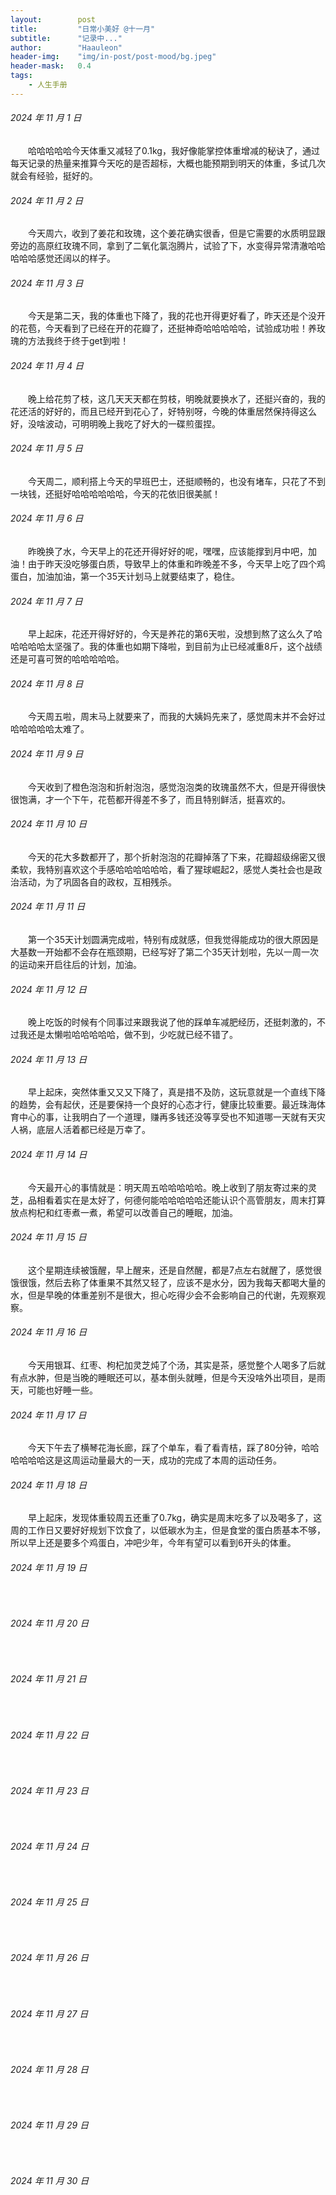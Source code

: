 ```yaml
---
layout:        post
title:         "日常小美好 @十一月"
subtitle:      "记录中..."
author:        "Haauleon"
header-img:    "img/in-post/post-mood/bg.jpeg"
header-mask:   0.4
tags:
    - 人生手册
---
```


###### 2024 年 11 月 1 日
&emsp;&emsp;哈哈哈哈哈今天体重又减轻了0.1kg，我好像能掌控体重增减的秘诀了，通过每天记录的热量来推算今天吃的是否超标，大概也能预期到明天的体重，多试几次就会有经验，挺好的。

###### 2024 年 11 月 2 日
&emsp;&emsp;今天周六，收到了姜花和玫瑰，这个姜花确实很香，但是它需要的水质明显跟旁边的高原红玫瑰不同，拿到了二氧化氯泡腾片，试验了下，水变得异常清澈哈哈哈哈哈感觉还阔以的样子。

###### 2024 年 11 月 3 日
&emsp;&emsp;今天是第二天，我的体重也下降了，我的花也开得更好看了，昨天还是个没开的花苞，今天看到了已经在开的花瓣了，还挺神奇哈哈哈哈哈，试验成功啦！养玫瑰的方法我终于终于get到啦！

###### 2024 年 11 月 4 日
&emsp;&emsp;晚上给花剪了枝，这几天天天都在剪枝，明晚就要换水了，还挺兴奋的，我的花还活的好好的，而且已经开到花心了，好特别呀，今晚的体重居然保持得这么好，没啥波动，可明明晚上我吃了好大的一碟煎蛋捏。

###### 2024 年 11 月 5 日
&emsp;&emsp;今天周二，顺利搭上今天的早班巴士，还挺顺畅的，也没有堵车，只花了不到一块钱，还挺好哈哈哈哈哈哈，今天的花依旧很美腻！

###### 2024 年 11 月 6 日
&emsp;&emsp;昨晚换了水，今天早上的花还开得好好的呢，嘿嘿，应该能撑到月中吧，加油！由于昨天没吃够蛋白质，导致早上的体重和昨晚差不多，今天早上吃了四个鸡蛋白，加油加油，第一个35天计划马上就要结束了，稳住。

###### 2024 年 11 月 7 日
&emsp;&emsp;早上起床，花还开得好好的，今天是养花的第6天啦，没想到熬了这么久了哈哈哈哈哈太坚强了。我的体重也如期下降啦，到目前为止已经减重8斤，这个战绩还是可喜可贺的哈哈哈哈哈。

###### 2024 年 11 月 8 日
&emsp;&emsp;今天周五啦，周末马上就要来了，而我的大姨妈先来了，感觉周末并不会好过哈哈哈哈哈太难了。

###### 2024 年 11 月 9 日
&emsp;&emsp;今天收到了橙色泡泡和折射泡泡，感觉泡泡类的玫瑰虽然不大，但是开得很快很饱满，才一个下午，花苞都开得差不多了，而且特别鲜活，挺喜欢的。

###### 2024 年 11 月 10 日
&emsp;&emsp;今天的花大多数都开了，那个折射泡泡的花瓣掉落了下来，花瓣超级绵密又很柔软，我特别喜欢这个手感哈哈哈哈哈哈，看了猩球崛起2，感觉人类社会也是政治活动，为了巩固各自的政权，互相残杀。

###### 2024 年 11 月 11 日
&emsp;&emsp;第一个35天计划圆满完成啦，特别有成就感，但我觉得能成功的很大原因是大基数一开始都不会存在瓶颈期，已经写好了第二个35天计划啦，先以一周一次的运动来开启往后的计划，加油。

###### 2024 年 11 月 12 日
&emsp;&emsp;晚上吃饭的时候有个同事过来跟我说了他的踩单车减肥经历，还挺刺激的，不过我还是太懒啦哈哈哈哈哈，做不到，少吃就已经不错了。

###### 2024 年 11 月 13 日
&emsp;&emsp;早上起床，突然体重又又又下降了，真是措不及防，这玩意就是一个直线下降的趋势，会有起伏，还是要保持一个良好的心态才行，健康比较重要。最近珠海体育中心的事，让我明白了一个道理，赚再多钱还没等享受也不知道哪一天就有天灾人祸，底层人活着都已经是万幸了。

###### 2024 年 11 月 14 日
&emsp;&emsp;今天最开心的事情就是：明天周五哈哈哈哈哈。晚上收到了朋友寄过来的灵芝，品相看着实在是太好了，何德何能哈哈哈哈哈还能认识个高管朋友，周末打算放点枸杞和红枣煮一煮，希望可以改善自己的睡眠，加油。

###### 2024 年 11 月 15 日
&emsp;&emsp;这个星期连续被饿醒，早上醒来，还是自然醒，都是7点左右就醒了，感觉很饿很饿，然后去称了体重果不其然又轻了，应该不是水分，因为我每天都喝大量的水，但是早晚的体重差别不是很大，担心吃得少会不会影响自己的代谢，先观察观察。

###### 2024 年 11 月 16 日
&emsp;&emsp;今天用银耳、红枣、枸杞加灵芝炖了个汤，其实是茶，感觉整个人喝多了后就有点水肿，但是当晚的睡眠还可以，基本倒头就睡，但是今天没啥外出项目，是雨天，可能也好睡一些。

###### 2024 年 11 月 17 日
&emsp;&emsp;今天下午去了横琴花海长廊，踩了个单车，看了看青桔，踩了80分钟，哈哈哈哈哈哈这是这周运动量最大的一天，成功的完成了本周的运动任务。

###### 2024 年 11 月 18 日
&emsp;&emsp;早上起床，发现体重较周五还重了0.7kg，确实是周末吃多了以及喝多了，这周的工作日又要好好规划下饮食了，以低碳水为主，但是食堂的蛋白质基本不够，所以早上还是要多个鸡蛋白，冲吧少年，今年有望可以看到6开头的体重。

###### 2024 年 11 月 19 日
&emsp;&emsp;

###### 2024 年 11 月 20 日
&emsp;&emsp;

###### 2024 年 11 月 21 日
&emsp;&emsp;

###### 2024 年 11 月 22 日
&emsp;&emsp;

###### 2024 年 11 月 23 日
&emsp;&emsp;

###### 2024 年 11 月 24 日
&emsp;&emsp;

###### 2024 年 11 月 25 日
&emsp;&emsp;

###### 2024 年 11 月 26 日
&emsp;&emsp;

###### 2024 年 11 月 27 日
&emsp;&emsp;

###### 2024 年 11 月 28 日
&emsp;&emsp;

###### 2024 年 11 月 29 日
&emsp;&emsp;

###### 2024 年 11 月 30 日
&emsp;&emsp;
